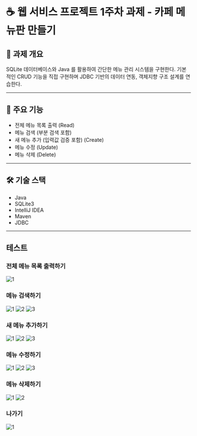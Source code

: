 # ☕ 웹 서비스 프로젝트 1주차 과제 - 카페 메뉴판 만들기

## 📌 과제 개요

SQLite 데이터베이스와 Java 를 활용하여 간단한 메뉴 관리 시스템을 구현한다.
기본적인 CRUD 기능을 직접 구현하며 JDBC 기반의 데이터 연동, 객체지향 구조 설계를 연습한다.

---

## 🎯 주요 기능

- 전체 메뉴 목록 출력 (Read)
- 메뉴 검색 (부분 검색 포함)
- 새 메뉴 추가 (입력값 검증 포함) (Create)
- 메뉴 수정 (Update)
- 메뉴 삭제 (Delete)

---

## 🛠 기술 스택

- Java
- SQLite3
- IntelliJ IDEA
- Maven
- JDBC

---

## 테스트
### 전체 메뉴 목록 출력하기
![1](./captures/read.png)

### 메뉴 검색하기
![1](./captures/search1.png)
![2](./captures/search2.png)
![3](./captures/search3.png)

### 새 메뉴 추가하기
![1](./captures/create1.png)
![2](./captures/create2.png)
![3](./captures/create3.png)

### 메뉴 수정하기
![1](./captures/update1.png)
![2](./captures/update2.png)
![3](./captures/update3.png)

### 메뉴 삭제하기
![1](./captures/delete1.png)
![2](./captures/delete2.png)

### 나가기
![1](./captures/exit.png)





